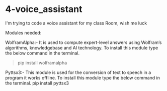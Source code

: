 # 4-voice_assistant
I'm trying to code a voice assistant for my class Room, wish me luck


Modules needed:

WolframAlpha:- It is used to compute expert-level answers using Wolfram’s algorithms,
knowledgebase and AI technology. To install this module type the below command in the terminal.
>pip install wolframalpha

Pyttsx3:- This module is used for the conversion of text to speech in a program it works offline. To install this module type the below command in the terminal.
pip install pyttsx3
